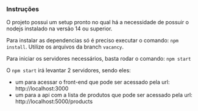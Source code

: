### Instruções

O projeto possui um setup pronto no qual há a necessidade de possuir o nodejs instalado na versão 14 ou superior.

Para instalar as dependencias só é preciso executar o comando: `npm install`. Utilize os arquivos da branch `vacancy`.

Para iniciar os servidores necessários, basta rodar o comando: `npm start `

O `npm start` irá levantar 2 servidores, sendo eles:

- um para acessar o front-end que pode ser acessado pela url: http://localhost:3000
- um para a api com a lista de produtos que pode ser acessado pela url: http://localhost:5000/products
